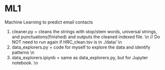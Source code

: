 # ML1
Machine Learning to predict email contacts

1) cleaner.py = cleans the strings with stop/stem words, universal strings, and punctuations(finished) and outputs the cleaned indexed file. \n
   // Do NOT need to run again if HRC_clean.tsv is in ./data/ \n
2) data_explorers.py = code for myself to explore the data and identify patterns \n
3) data_explorers.ipiynb = same as data_explorers.py, but for Jupyter notebook. \n